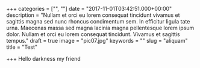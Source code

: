 +++
categories = ["", ""]
date = "2017-11-01T03:42:51.000+00:00"
description = "Nullam et orci eu lorem consequat tincidunt vivamus et sagittis magna sed nunc rhoncus condimentum sem. In efficitur ligula tate urna. Maecenas massa sed magna lacinia magna pellentesque lorem ipsum dolor. Nullam et orci eu lorem consequat tincidunt. Vivamus et sagittis tempus."
draft = true
image = "pic07.jpg"
keywords = ""
slug = "aliquam"
title = "Test"

+++
Hello darkness my friend